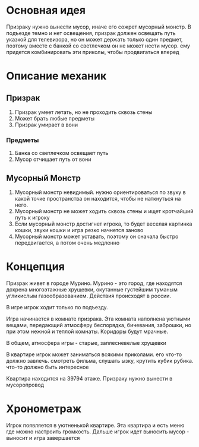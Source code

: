 # Основная идея

Призраку нужно вынести мусор, иначе его сожрет мусорный монстр.
В подъезде темно и нет освещения, призрак должен освещать путь указкой для телевизора, но он может держать только один предмет, поэтому вместе с банкой со светлечком он не может нести мусор. ему придется комбинировать эти приколы, чтобы продвигаться вперед
# Описание механик

## Призрак
1. Призрак умеет летать, но не проходить сквозь стены
2. Может брать любые предметы
3. Призрак умирает в вони
### Предметы
1. Банка со светлечком освещает путь
2. Мусор отчищает путь от вони

## Мусорный Монстр
1. Мусорный монстр невидимый. нужно ориентироваться по звуку в какой точке пространства он находится, чтобы не наткнуться на него.
2. Мусорный монстр не может ходить сквозь стены и ищет кротчайший путь к игроку
3. Если мусорный монстр достигнет игрока, то будет веселая картинка кошки, звуки кошки и игра резко начнется заново
4. Мусорный монстр может уставать, поэтому он сначала быстро передвигается, а потом очень медленно

# Концепция
Призрак живет в городе Мурино. Мурино - это город, где находятся дохрена многоэтажные хрущевки, окутанные густейшим туманым угликислым газообразованием. Действия происходят в россии.

В игре игрок ходит только по подъезду. 

Игра начинается в комнате призрака. Эта комната наполнена уютными вещами, передающий атмосферу беспорядка, бичевания, заброшки, но при этом нежной и теплой комнаты. Коридоры будут мрачные.

В общем, атмосфера игры - старые, заплесневелые хрущевки

В квартире игрок может заниматься всякими приколами. его что-то должно завлечь. смотреть фильма, слушать ызку, крутить кубик рубика. что-то должно быть интересное

Квартира находится на 39794 этаже. Призраку нужно вынести в мусоропровод

# Хронометраж
Игрок появляется в уютненькой квартире. Эта квартира и есть меню где можно настроить громкость. Дальше игрок идет выносить мусор - выносит и игра завершается